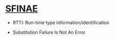 # [SFINAE](https://jguegant.github.io/blogs/tech/sfinae-introduction.html)

* RTTI: Run-time type information/identification

* Substitution Failure Is Not An Error
